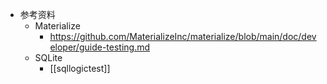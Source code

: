 - 参考资料
	- Materialize
		- https://github.com/MaterializeInc/materialize/blob/main/doc/developer/guide-testing.md
	- SQLite
		- [[sqllogictest]]